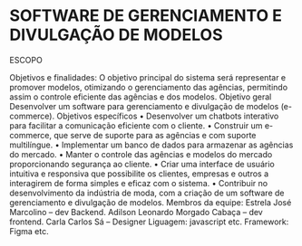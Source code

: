 #  SOFTWARE DE GERENCIAMENTO E DIVULGAÇÃO DE MODELOS

ESCOPO

Objetivos e finalidades: 
O objetivo principal do sistema será representar e promover modelos, otimizando o gerenciamento das agências, permitindo assim o controle eficiente das agências e dos modelos.
Objetivo geral
Desenvolver um software para gerenciamento e divulgação de modelos (e-commerce).
           Objetivos específicos
•	Desenvolver um chatbots interativo para facilitar a comunicação eficiente com o cliente.
•	Construir um e-commerce, que serve de suporte para as agências e com suporte multilíngue.
•	Implementar um banco de dados para armazenar as agências do mercado.
•	Manter o controle das agências e modelos do mercado proporcionando segurança ao cliente.
•	Criar uma interface de usuário intuitiva e responsiva que possibilite os clientes, empresas e outros a interagirem de forma simples e eficaz com o sistema.
•	Contribuir no desenvolvimento da indústria de moda, com a criação de um software de gerenciamento e divulgação de modelos.
Membros da equipe:
Estrela José Marcolino – dev Backend.
Adilson Leonardo Morgado Cabaça –  dev frontend.
Carla Carlos Sá – Designer
Liguagem: javascript etc.
Framework: Figma   etc.

